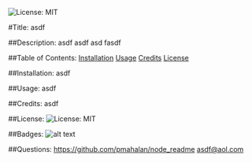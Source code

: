 ![License: MIT](https://img.shields.io/badge/License-MIT-yellow.svg)

#Title:
asdf

##Description:
asdf
asdf
asd
fasdf

##Table of Contents:
[Installation](#installation)
[Usage](#usage)
[Credits](#credits)
[License](#license)

##Installation:
asdf

##Usage:
asdf

##Credits:
asdf

##License:
![License: MIT](https://img.shields.io/badge/License-MIT-yellow.svg)

##Badges:
![alt text](https://img.shields.io/badge/Script-JS-brightgreen)

##Questions:
https://github.com/pmahalan/node_readme
asdf@aol.com
